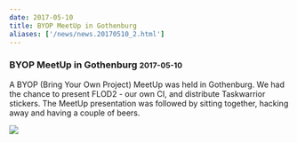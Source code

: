 ```yaml
---
date: 2017-05-10
title: BYOP MeetUp in Gothenburg
aliases: ['/news/news.20170510_2.html']
---
```

<div class="col-md-8 main">
 <div class="row">
  <h3>
   BYOP MeetUp in Gothenburg
   <small>
    2017-05-10
   </small>
  </h3>
  <p>
   A BYOP (Bring Your Own Project) MeetUp was held in Gothenburg. We had the chance to present
            FLOD2 - our own CI, and distribute Taskwarrior stickers. The MeetUp presentation was followed
            by sitting together, hacking away and having a couple of beers.
  </p>
  <p>
   <img class="img-responsive" src="/news/images/meetup.jpg"/>
  </p>
  <br/>
  <br/>
 </div>
</div>

